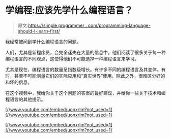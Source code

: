# 学编程:应该先学什么编程语言？

> 原文:[https://simple programmer . com/programming-language-should-I-learn-first/](https://simpleprogrammer.com/programming-language-should-i-learn-first/)

我经常被问到学什么编程语言的问题。

人们，尤其是新程序员，会完全迷失在大量的信息中。他们阅读了很多关于每一种编程语言的不同观点，这使得他们不可能选择一种编程语言来学习。

尤其是现在，编程语言的数量呈指数级增长。有许多不同的编程语言及其变体。有时，甚至不可能测量它们的实际应用和“真实世界”使用。除此之外，很难区分好的和坏的信息。

在这个视频中，我给你关于这个问题的答案的最好建议，并给你一些关于技术和编程语言的其他提示。

[//www.youtube.com/embed/uonxrlm?not_used=1](//www.youtube.com/embed/uonxrlm?not_used=1)

[//www.youtube.com/embed/uonxrlm?not_used=1](//www.youtube.com/embed/uonxrlm?not_used=1)
